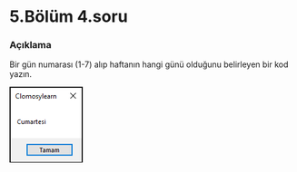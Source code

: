 # 5.Bölüm 4.soru

### Açıklama

Bir gün numarası (1-7) alıp haftanın hangi günü olduğunu belirleyen bir kod yazın.

![Bolum 5-Soru 4](Bolum5_4.png)